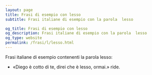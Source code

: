 ```yaml
---
layout: page
title: Frasi di esempio con lesso 
subtitle: Frasi italiane di esempio con la parola  lesso

og_title: Frasi di esempio con lesso 
og_description: Frasi italiane di esempio con la parola  lesso
og_type: website
permalink: /frasi/l/lesso.html
---
```


Frasi italiane di esempio contenenti la parola lesso:


- «Diego è cotto di te, direi che è lesso, ormai.» ride.
